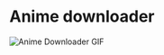 # Anime downloader

![Anime Downloader GIF](https://media.giphy.com/media/i9QFDLUY86a9dp8Cj5/giphy.gif)
